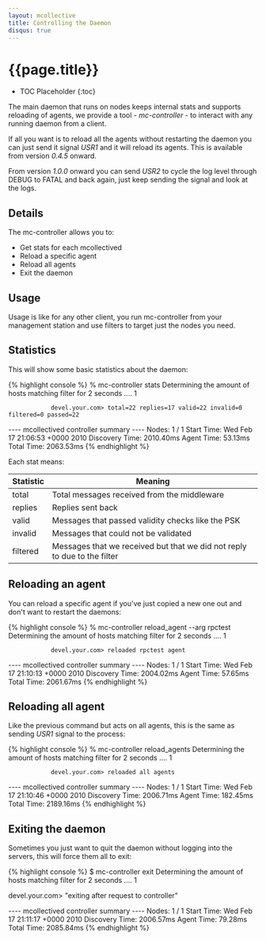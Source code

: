 ```yaml
---
layout: mcollective
title: Controlling the Daemon
disqus: true
---
```

# {{page.title}}

 * TOC Placeholder
 {:toc}

The main daemon that runs on nodes keeps internal stats and supports reloading of agents, we provide 
a tool - *mc-controller* - to interact with any running daemon from a client.

If all you want is to reload all the agents without restarting the daemon you can just send it signal 
*USR1* and it will reload its agents.  This is available from version *0.4.5* onward.

From version *1.0.0* onward you can send *USR2* to cycle the log level through DEBUG to FATAL and back 
again, just keep sending the signal and look at the logs.

## Details

The mc-controller allows you to:

 * Get stats for each mcollectived
 * Reload a specific agent
 * Reload all agents
 * Exit the daemon

## Usage
Usage is like for any other client, you run mc-controller from your management station and use filters 
to target just the nodes you need.

## Statistics
This will show some basic statistics about the daemon:

{% highlight console %}
% mc-controller stats
Determining the amount of hosts matching filter for 2 seconds .... 1

                devel.your.com> total=22 replies=17 valid=22 invalid=0 filtered=0 passed=22

---- mcollectived controller summary ----
           Nodes: 1 / 1
      Start Time: Wed Feb 17 21:06:53 +0000 2010
  Discovery Time: 2010.40ms
      Agent Time: 53.13ms
      Total Time: 2063.53ms
{% endhighlight %}

Each stat means:

|Statistic   |Meaning                                    |
|------------|-------------------------------------------|
|total|Total messages received from the middleware|
|replies|Replies sent back|
|valid|Messages that passed validity checks like the PSK|
|invalid|Messages that could not be validated|
|filtered|Messages that we received but that we did not reply to due to the filter|

## Reloading an agent
You can reload a specific agent if you've just copied a new one out and don't want to restart the daemons:

{% highlight console %}
% mc-controller reload_agent --arg rpctest
Determining the amount of hosts matching filter for 2 seconds .... 1

                devel.your.com> reloaded rpctest agent

---- mcollectived controller summary ----
           Nodes: 1 / 1
      Start Time: Wed Feb 17 21:10:13 +0000 2010
  Discovery Time: 2004.02ms
      Agent Time: 57.65ms
      Total Time: 2061.67ms
{% endhighlight %}

## Reloading all agent
Like the previous command but acts on all agents, this is the same as sending *USR1* signal to the process:

{% highlight console %}
% mc-controller reload_agents
Determining the amount of hosts matching filter for 2 seconds .... 1

                devel.your.com> reloaded all agents

---- mcollectived controller summary ----
           Nodes: 1 / 1
      Start Time: Wed Feb 17 21:10:46 +0000 2010
  Discovery Time: 2006.71ms
      Agent Time: 182.45ms
      Total Time: 2189.16ms
{% endhighlight %}

## Exiting the daemon
Sometimes you just want to quit the daemon without logging into the servers, this will force them all to exit:

{% highlight console %}
$ mc-controller exit
Determining the amount of hosts matching filter for 2 seconds .... 1

devel.your.com>
"exiting after request to controller"

---- mcollectived controller summary ----
           Nodes: 1 / 1
      Start Time: Wed Feb 17 21:11:17 +0000 2010
  Discovery Time: 2006.57ms
      Agent Time: 79.28ms
      Total Time: 2085.84ms
{% endhighlight %}
